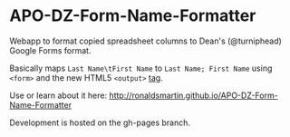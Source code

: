 APO-DZ-Form-Name-Formatter
==========================

Webapp to format copied spreadsheet columns to Dean's (@turniphead) Google Forms format.

Basically maps `Last Name\tFirst Name` to `Last Name; First Name` using `<form>` and the new HTML5 `<output>` [tag](http://www.w3schools.com/tags/tag_output.asp).

Use or learn about it here: http://ronaldsmartin.github.io/APO-DZ-Form-Name-Formatter


Development is hosted on the gh-pages branch.
